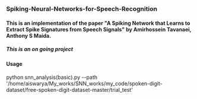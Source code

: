 ### Spiking-Neural-Networks-for-Speech-Recognition
#### This is an implementation of the paper "A Spiking Network that Learns to Extract Spike Signatures from Speech Signals" by Amirhossein Tavanaei, Anthony S Maida. 

##### This is an on going project

#### Usage

python snn_analysis\(basic\).py  --path '/home/aiswarya/My_works/SNN_works/my_code/spoken-digit-dataset/free-spoken-digit-dataset-master/trial_test'
